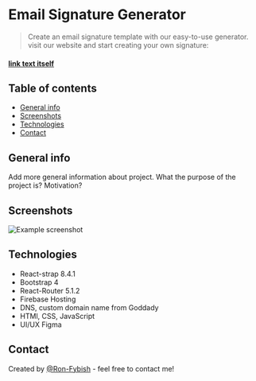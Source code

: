 # Email Signature Generator
> Create an email signature template with our easy-to-use generator.
 visit our website and start creating your own signature:
 #### [link text itself](www.just-sign.com)


## Table of contents
* [General info](#general-info)
* [Screenshots](#screenshots)
* [Technologies](#technologies)
* [Contact](#contact)


## General info
Add more general information about project. What the purpose of the project is? Motivation?


## Screenshots
![Example screenshot](./img/screenshot.png)


## Technologies
* React-strap 8.4.1
* Bootstrap 4
* React-Router 5.1.2
* Firebase Hosting
* DNS, custom domain name from Goddady 
* HTMl, CSS, JavaScript
* UI/UX Figma 



## Contact
Created by [@Ron-Fybish](https://www.linkedin.com/in/ron-fybish-9b0194157/) - feel free to contact me!


